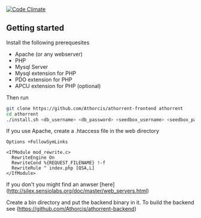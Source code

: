[![Code Climate](https://codeclimate.com/github/Athorcis/athorrent-frontend/badges/gpa.svg)](https://codeclimate.com/github/Athorcis/athorrent-frontend)

## Getting started

Install the following prerequesites
- Apache (or any webserver)
- PHP
- Mysql Server
- Mysql extension for PHP
- PDO extension for PHP
- APCU extension for PHP (optional)

Then run
``` sh
git clone https://github.com/Athorcis/athorrent-frontend athorrent
cd athorrent
./install.sh <db_username> <db_password> <seedbox_username> <seedbox_password>
```

If you use Apache, create a .htaccess file in the web directory
``` htaccess
Options +FollowSymLinks

<IfModule mod_rewrite.c>
  RewriteEngine On
  RewriteCond %{REQUEST_FILENAME} !-f
  RewriteRule ^ index.php [QSA,L]
</IfModule>
```

If you don't you might find an anwser [here] (http://silex.sensiolabs.org/doc/master/web_servers.html)

Create a bin directory and put the backend binary in it.
To build the backend see (https://github.com/Athorcis/athorrent-backend)
